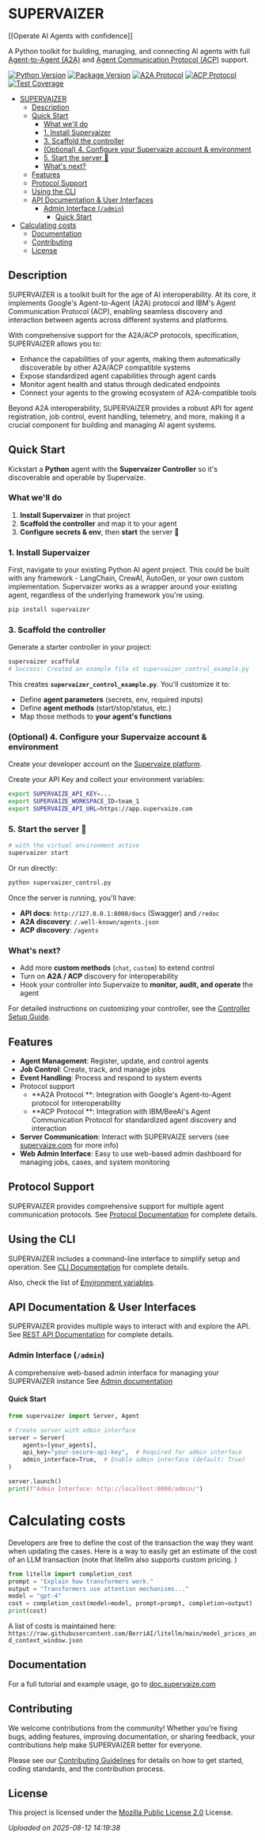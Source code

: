 # SUPERVAIZER

[[Operate AI Agents with confidence]]

A Python toolkit for building, managing, and connecting AI agents with full [Agent-to-Agent (A2A)](https://google.github.io/A2A/#/) and [Agent Communication Protocol (ACP)](https://github.com/i-am-bee/ACP) support.

[![Python Version](https://img.shields.io/badge/python-3.10%20%7C%203.11%20%7C%203.12-blue.svg)](https://www.python.org/downloads/)
[![Package Version](https://img.shields.io/badge/Supervaizer-0.9.6-yellow.svg)](https://github.com/supervaize/supervaizer)
[![A2A Protocol](https://img.shields.io/badge/A2A-Protocol-orange.svg)](https://google.github.io/A2A/)
[![ACP Protocol](https://img.shields.io/badge/ACP-Protocol-purple.svg)](https://github.com/i-am-bee/ACP)
[![Test Coverage](https://img.shields.io/badge/Coverage-81%25-brightgreen.svg)](https://github.com/supervaize/supervaizer)

- [SUPERVAIZER](#supervaizer)
  - [Description](#description)
  - [Quick Start](#quick-start)
    - [What we'll do](#what-well-do)
    - [1. Install Supervaizer](#1-install-supervaizer)
    - [3. Scaffold the controller](#3-scaffold-the-controller)
    - [(Optional) 4. Configure your Supervaize account \& environment](#optional-4-configure-your-supervaize-account--environment)
    - [5. Start the server 🚀](#5-start-the-server-)
    - [What's next?](#whats-next)
  - [Features](#features)
  - [Protocol Support](#protocol-support)
  - [Using the CLI](#using-the-cli)
  - [API Documentation \& User Interfaces](#api-documentation--user-interfaces)
    - [Admin Interface (`/admin`)](#admin-interface-admin)
      - [Quick Start](#quick-start-1)
- [Calculating costs](#calculating-costs)
  - [Documentation](#documentation)
  - [Contributing](#contributing)
  - [License](#license)

## Description

SUPERVAIZER is a toolkit built for the age of AI interoperability. At its core, it implements Google's Agent-to-Agent (A2A) protocol and IBM's Agent Communication Protocol (ACP), enabling seamless discovery and interaction between agents across different systems and platforms.

With comprehensive support for the A2A/ACP protocols, specification, SUPERVAIZER allows you to:

- Enhance the capabilities of your agents, making them automatically discoverable by other A2A/ACP compatible systems
- Expose standardized agent capabilities through agent cards
- Monitor agent health and status through dedicated endpoints
- Connect your agents to the growing ecosystem of A2A-compatible tools

Beyond A2A interoperability, SUPERVAIZER provides a robust API for agent registration, job control, event handling, telemetry, and more, making it a crucial component for building and managing AI agent systems.

## Quick Start

Kickstart a **Python** agent with the **Supervaizer Controller** so it's discoverable and operable by Supervaize.

### What we'll do

1. **Install Supervaizer** in that project
2. **Scaffold the controller** and map it to your agent
3. **Configure secrets & env**, then **start** the server 🚀

### 1. Install Supervaizer

First, navigate to your existing Python AI agent project. This could be built with any framework - LangChain, CrewAI, AutoGen, or your own custom implementation. Supervaizer works as a wrapper around your existing agent, regardless of the underlying framework you're using.

```bash
pip install supervaizer
```

### 3. Scaffold the controller

Generate a starter controller in your project:

```bash
supervaizer scaffold
# Success: Created an example file at supervaizer_control_example.py
```

This creates **`supervaizer_control_example.py`**. You'll customize it to:

- Define **agent parameters** (secrets, env, required inputs)
- Define **agent methods** (start/stop/status, etc.)
- Map those methods to **your agent's functions**

### (Optional) 4. Configure your Supervaize account & environment

Create your developer account on the [Supervaize platform](https://www.supervaize.com).

Create your API Key and collect your environment variables:

```bash
export SUPERVAIZE_API_KEY=...
export SUPERVAIZE_WORKSPACE_ID=team_1
export SUPERVAIZE_API_URL=https://app.supervaize.com
```

### 5. Start the server 🚀

```bash
# with the virtual environment active
supervaizer start
```

Or run directly:

```bash
python supervaizer_control.py
```

Once the server is running, you'll have:

- **API docs**: `http://127.0.0.1:8000/docs` (Swagger) and `/redoc`
- **A2A discovery**: `/.well-known/agents.json`
- **ACP discovery**: `/agents`

### What's next?

- Add more **custom methods** (`chat`, `custom`) to extend control
- Turn on **A2A / ACP** discovery for interoperability
- Hook your controller into Supervaize to **monitor, audit, and operate** the agent

For detailed instructions on customizing your controller, see the [Controller Setup Guide](https://doc.supervaize.com/docs/supervaizer-controller/controller-setup-guide).

## Features

- **Agent Management**: Register, update, and control agents
- **Job Control**: Create, track, and manage jobs
- **Event Handling**: Process and respond to system events
- Protocol support
  - **A2A Protocol **: Integration with Google's Agent-to-Agent protocol for interoperability
  - **ACP Protocol **: Integration with IBM/BeeAI's Agent Communication Protocol for standardized agent discovery and interaction
- **Server Communication**: Interact with SUPERVAIZE servers (see [supervaize.com](https://www.supervaize.com) for more info)
- **Web Admin Interface**: Easy to use web-based admin dashboard for managing jobs, cases, and system monitoring

## Protocol Support

SUPERVAIZER provides comprehensive support for multiple agent communication protocols. See [Protocol Documentation](PROTOCOLS.md) for complete details.

## Using the CLI

SUPERVAIZER includes a command-line interface to simplify setup and operation. See [CLI Documentation](CLI.md) for complete details.

Also, check the list of [Environment variables](CLI.md#environment-variables).

## API Documentation & User Interfaces

SUPERVAIZER provides multiple ways to interact with and explore the API. See [REST API Documentation](REST_API.md) for complete details.

### Admin Interface (`/admin`)

A comprehensive web-based admin interface for managing your SUPERVAIZER instance
See [Admin documentation](ADMIN_README.md)

#### Quick Start

```python
from supervaizer import Server, Agent

# Create server with admin interface
server = Server(
    agents=[your_agents],
    api_key="your-secure-api-key",  # Required for admin interface
    admin_interface=True,  # Enable admin interface (default: True)
)

server.launch()
print(f"Admin Interface: http://localhost:8000/admin/")
```

# Calculating costs

Developers are free to define the cost of the transaction the way they want when updating the cases.
Here is a way to easily get an estimate of the cost of an LLM transaction (note that litellm also supports custom pricing. )

```python
from litellm import completion_cost
prompt = "Explain how transformers work."
output = "Transformers use attention mechanisms..."
model = "gpt-4"
cost = completion_cost(model=model, prompt=prompt, completion=output)
print(cost)
```

A list of costs is maintained here:
`https://raw.githubusercontent.com/BerriAI/litellm/main/model_prices_and_context_window.json`

## Documentation

For a full tutorial and example usage, go to [doc.supervaize.com](https://doc.supervaize.com)

## Contributing

We welcome contributions from the community! Whether you're fixing bugs, adding features, improving documentation, or sharing feedback, your contributions help make SUPERVAIZER better for everyone.

Please see our [Contributing Guidelines](CONTRIBUTING.md) for details on how to get started, coding standards, and the contribution process.

## License

This project is licensed under the [Mozilla Public License 2.0](LICENSE.md) License.


*Uploaded on 2025-08-12 14:19:38*